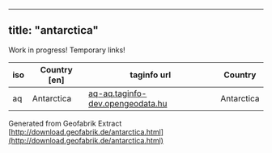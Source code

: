 
---
title: "antarctica"
---

Work in progress!  Temporary links! 

iso             | Country [en]   | taginfo url    |  Country        
----------------|----------------|----------------| -------------
aq | Antarctica  | [aq-aq.taginfo-dev.opengeodata.hu](http://aq-aq.taginfo-dev.opengeodata.hu) |   Antarctica 


Generated from Geofabrik Extract [http://download.geofabrik.de/antarctica.html](http://download.geofabrik.de/antarctica.html)